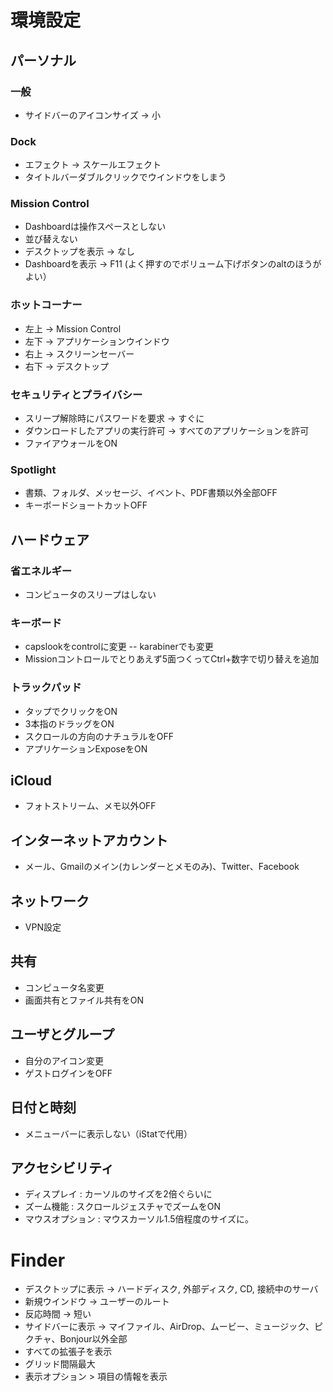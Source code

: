 # 環境設定

## パーソナル

### 一般
- サイドバーのアイコンサイズ -> 小

### Dock
- エフェクト -> スケールエフェクト
- タイトルバーダブルクリックでウインドウをしまう

### Mission Control
- Dashboardは操作スペースとしない
- 並び替えない
- デスクトップを表示 -> なし
- Dashboardを表示 -> F11 (よく押すのでボリューム下げボタンのaltのほうがよい）

### ホットコーナー
- 左上 -> Mission Control
- 左下 -> アプリケーションウインドウ
- 右上 -> スクリーンセーバー
- 右下 -> デスクトップ

### セキュリティとプライバシー
- スリープ解除時にパスワードを要求 -> すぐに
- ダウンロードしたアプリの実行許可 -> すべてのアプリケーションを許可
- ファイアウォールをON

### Spotlight
- 書類、フォルダ、メッセージ、イベント、PDF書類以外全部OFF
- キーボードショートカットOFF

## ハードウェア

### 省エネルギー
- コンピュータのスリープはしない

### キーボード
- capslookをcontrolに変更
-- karabinerでも変更
- Missionコントロールでとりあえず5面つくってCtrl+数字で切り替えを追加

### トラックパッド
- タップでクリックをON
- 3本指のドラッグをON
- スクロールの方向のナチュラルをOFF
- アプリケーションExposeをON

## iCloud
- フォトストリーム、メモ以外OFF

## インターネットアカウント
- メール、Gmailのメイン(カレンダーとメモのみ)、Twitter、Facebook

## ネットワーク
- VPN設定

## 共有
- コンピュータ名変更
- 画面共有とファイル共有をON

## ユーザとグループ
- 自分のアイコン変更
- ゲストログインをOFF

## 日付と時刻
- メニューバーに表示しない（iStatで代用）

## アクセシビリティ
- ディスプレイ : カーソルのサイズを2倍ぐらいに
- ズーム機能 : スクロールジェスチャでズームをON
- マウスオプション : マウスカーソル1.5倍程度のサイズに。


# Finder
- デスクトップに表示 -> ハードディスク, 外部ディスク, CD, 接続中のサーバ
- 新規ウインドウ -> ユーザーのルート
- 反応時間 -> 短い
- サイドバーに表示 -> マイファイル、AirDrop、ムービー、ミュージック、ピクチャ、Bonjour以外全部
- すべての拡張子を表示
- グリッド間隔最大
- 表示オプション > 項目の情報を表示
